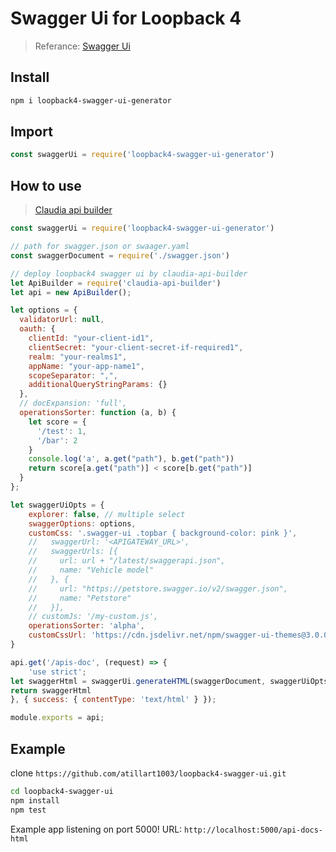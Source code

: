 # Swagger Ui for Loopback 4

> Referance: [Swagger Ui](https://github.com/swagger-api/swagger-ui)

## Install
```sh
npm i loopback4-swagger-ui-generator
```

## Import

```js
const swaggerUi = require('loopback4-swagger-ui-generator')
```

## How to use
> [Claudia api builder](https://github.com/claudiajs/claudia-api-builder)

```js
const swaggerUi = require('loopback4-swagger-ui-generator')

// path for swagger.json or swaager.yaml
const swaggerDocument = require('./swagger.json')

// deploy loopback4 swagger ui by claudia-api-builder
let ApiBuilder = require('claudia-api-builder')
let api = new ApiBuilder();

let options = {
  validatorUrl: null,
  oauth: {
    clientId: "your-client-id1",
    clientSecret: "your-client-secret-if-required1",
    realm: "your-realms1",
    appName: "your-app-name1",
    scopeSeparator: ",",
    additionalQueryStringParams: {}
  },
  // docExpansion: 'full',
  operationsSorter: function (a, b) {
    let score = {
      '/test': 1,
      '/bar': 2
    }
    console.log('a', a.get("path"), b.get("path"))
    return score[a.get("path")] < score[b.get("path")]
  }
};

let swaggerUiOpts = {
    explorer: false, // multiple select
    swaggerOptions: options,
    customCss: '.swagger-ui .topbar { background-color: pink }',
    //   swaggerUrl: '<APIGATEWAY_URL>',
    //   swaggerUrls: [{
    //     url: url + "/latest/swaggerapi.json",
    //     name: "Vehicle model"
    //   }, {
    //     url: "https://petstore.swagger.io/v2/swagger.json",
    //     name: "Petstore"
    //   }],
    // customJs: '/my-custom.js',
    operationsSorter: 'alpha',
    customCssUrl: 'https://cdn.jsdelivr.net/npm/swagger-ui-themes@3.0.0/themes/3.x/theme-newspaper.css'
}

api.get('/apis-doc', (request) => {
    'use strict';
let swaggerHtml = swaggerUi.generateHTML(swaggerDocument, swaggerUiOpts)
return swaggerHtml
}, { success: { contentType: 'text/html' } });

module.exports = api;
```

## Example
clone `https://github.com/atillart1003/loopback4-swagger-ui.git`
```sh
cd loopback4-swagger-ui
npm install
npm test
```
Example app listening on port 5000!
URL: `http://localhost:5000/api-docs-html`